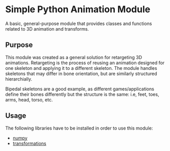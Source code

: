 # Simple Python Animation Module
A basic, general-purpose module that provides classes and functions related to 3D animation and transforms.

## Purpose
This module was created as a general solution for retargeting 3D animations. Retargeting is the process of reusing an animation designed for one skeleton and applying it to a different skeleton. The module handles skeletons that may differ in bone orientation, but are similarly structured hierarchially.

Bipedal skeletons are a good example, as different games/applications define their bones differently but the structure is the same: i.e, feet, toes, arms, head, torso, etc.

## Usage
The following libraries have to be installed in order to use this module:
- [numpy](https://github.com/numpy/numpy)
- [transformations](https://pypi.org/project/transformations)
